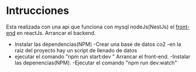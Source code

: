 # Intrucciones
Esta realizada con una api que funciona con mysql nodeJs(NestJs)
el [front-end] en reactJs.
Arrancar el backend.
  - Instalar las dependencias(NPM)
  -Crear una base de datos co2
  -en la raiz del proyecto hay un script de llenado de datos
  - ejecutar el comando "npm run start:dev "
Arrancar el front-end.
    -Instalar las depenencias(NPM).
    -Ejecutar el comando "npm run dev:watch"
    




[front-end]:<https://github.com/thelinch/co2Frontr>
